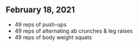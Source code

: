 ## February 18, 2021

- 49 reps of push-ups
- 49 reps of alternating ab crunches & leg raises
- 49 reps of body weight squats
